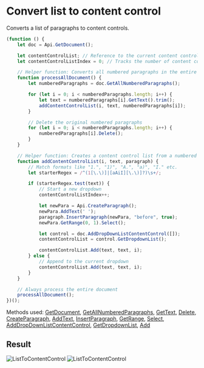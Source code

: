 # Convert list to content control

Converts a list of paragraphs to content controls.

```ts
(function () {
    let doc = Api.GetDocument();

    let contentControlList; // Reference to the current content control list (dropdown)
    let contentControlListIndex = 0; // Tracks the number of content control lists created

    // Helper function: Converts all numbered paragraphs in the entire document into content control lists
    function processAllDocument() {
        let numberedParagraphs = doc.GetAllNumberedParagraphs();

        for (let i = 0; i < numberedParagraphs.length; i++) {
            let text = numberedParagraphs[i].GetText().trim();
            addContentControlList(i, text, numberedParagraphs[i]);
        }

        // Delete the original numbered paragraphs
        for (let i = 0; i < numberedParagraphs.length; i++) {
            numberedParagraphs[i].Delete();
        }
    }

    // Helper function: Creates a content control list from a numbered paragraph
    function addContentControlList(i, text, paragraph) {
        // Match formats like "1.", "1)", "A.", "a)", "I." etc.
        let starterRegex = /^(1[\.\)]|[aAiI][\.\)]?)\s+/;

        if (starterRegex.test(text)) {
            // Start a new dropdown
            contentControlListIndex++;

            let newPara = Api.CreateParagraph();
            newPara.AddText(' ');
            paragraph.InsertParagraph(newPara, "before", true);
            newPara.GetRange(0, 1).Select();

            let control = doc.AddDropDownListContentControl([]);
            contentControlList = control.GetDropdownList();

            contentControlList.Add(text, text, i);
        } else {
            // Append to the current dropdown
            contentControlList.Add(text, text, i);
        }
    }

    // Always process the entire document
    processAllDocument();
})();
```

Methods used: [GetDocument](/docs/office-api/usage-api/text-document-api/Api/Methods/GetDocument.md), [GetAllNumberedParagraphs](/docs/office-api/usage-api/text-document-api/ApiDocument/Methods/GetAllNumberedParagraphs.md), [GetText](/docs/office-api/usage-api/text-document-api/ApiParagraph/Methods/GetText.md), [Delete](/docs/office-api/usage-api/text-document-api/ApiParagraph/Methods/Delete.md), [CreateParagraph](/docs/office-api/usage-api/text-document-api/Api/Methods/CreateParagraph.md), [AddText](/docs/office-api/usage-api/text-document-api/ApiParagraph/Methods/AddText.md), [InsertParagraph](/docs/office-api/usage-api/text-document-api/ApiParagraph/Methods/InsertParagraph.md), [GetRange](/docs/office-api/usage-api/text-document-api/ApiParagraph/Methods/GetRange.md), [Select](/docs/office-api/usage-api/text-document-api/ApiRange/Methods/Select.md), [AddDropDownListContentControl](/docs/office-api/usage-api/text-document-api/ApiDocument/Methods/AddDropDownListContentControl.md), [GetDropdownList](/docs/office-api/usage-api/text-document-api/ApiInlineLvlSdt/Methods/GetDropdownList.md), [Add](/docs/office-api/usage-api/text-document-api/ApiContentControlList/Methods/Add.md)

## Result

![ListToContentControl](/assets/images/plugins/convert-list-to-content-control.png#gh-light-mode-only)
![ListToContentControl](/assets/images/plugins/convert-list-to-content-control.dark.png#gh-dark-mode-only)
